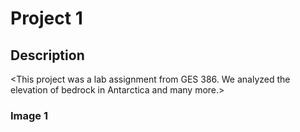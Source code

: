 # Project 1
## Description
<This project was a lab assignment from GES 386. We analyzed the elevation of bedrock in Antarctica and many more.>

### Image 1
